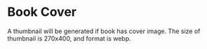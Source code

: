 
# Book Cover
A thumbnail will be generated if book has cover image.
The size of thumbnail is 270x400, and format is webp.